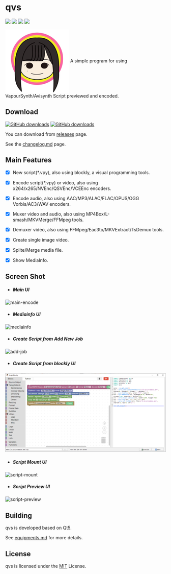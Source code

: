 # qvs

![](https://img.shields.io/badge/qvs-r17-green)
![](https://img.shields.io/github/license/emako/qvs?color=blue)
![](https://img.shields.io/github/stars/emako/qvs?color=blue)
![](https://img.shields.io/github/forks/emako/qvs?color=blue)

<img src="res/images/qvs.png" width = "200" height = "200" alt="" align=center />
A simple program for using VapourSynth/Avisynth Script previewed and encoded.



## Download

[![GitHub downloads](https://img.shields.io/github/downloads/emako/qvs/total)](https://github.com/emako/qvs/releases)
[![GitHub downloads](https://img.shields.io/github/downloads/emako/qvs/latest/total)](https://github.com/emako/qvs/releases)

You can download from [releases](https://github.com/emako/qvs/releases) page.

See the [changelog.md](changelog.md) page.



## Main Features

- [x] New script(*.vpy), also using blockly, a visual programming tools.
- [x] Encode script(*.vpy) or video, also using x264/x265/NVEnc/QSVEnc/VCEEnc encoders.
- [x] Encode audio, also using AAC/MP3/ALAC/FLAC/OPUS/OGG Vorbis/AC3/WAV encoders.
- [x] Muxer video and audio, also using MP4Box/L-smash/MKVMerge/FFMpeg tools.
- [x] Demuxer video, also using FFMpeg/Eac3to/MKVExtract/TsDemux tools.
- [x] Create single image video.
- [x] Splite/Merge media file.
- [x] Show MediaInfo.



## Screen Shot

- ##### Main UI

![main-encode](res/images/screen-shot/main-encode.jpg)  

- ##### Mediainfo UI

![mediainfo](res/images/screen-shot/mediainfo.jpg)  

- ##### Create Script from Add New Job

![add-job](res/images/screen-shot/add-job.jpg)  

- ##### Create Script from blockly UI

![script_blockly](res/images/screen-shot/script-blockly.png)



- ##### Script Mount UI

![script-mount](res/images/screen-shot/script-mount.jpg)



- ##### Script Preview UI

![script-preview](res/images/screen-shot/script-preview.jpg)



## Building

qvs is developed based on Qt5.

See [equipments.md](https://github.com/emako/qvs/blob/master/equipments.md) for more details.



## License

qvs is licensed under the [MIT](https://github.com/emako/qvs/blob/master/LICENSE) License.

